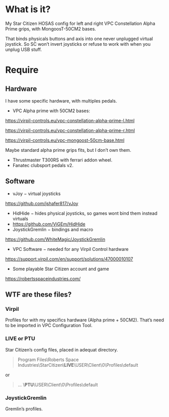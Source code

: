 # What is it?

My Star Citizen HOSAS config for left and right VPC Constellation Alpha Prime grips, with MongoosT-50CM2 bases.

That binds physicals buttons and axis into one  never unplugged virtual joystick.
So SC won’t invert joysticks or refuse to work with when you unplug USB stuff.

# Require

## Hardware

I have some specific hardware, with multiples pedals.

* VPC Alpha prime with 50CM2 bases:

https://virpil-controls.eu/vpc-constellation-alpha-prime-l.html

https://virpil-controls.eu/vpc-constellation-alpha-prime-r.html

https://virpil-controls.eu/vpc-mongoost-50cm-base.html

Maybe standard alpha prime grips fits, but I don’t own them.
* Thrustmaster T300RS with ferrari addon wheel.
* Fanatec clubsport pedals v2.

## Software

* vJoy − virtual joysticks

https://github.com/jshafer817/vJoy
* HidHide − hides physical joysticks, so games wont bind them instead virtuals
* https://github.com/ViGEm/HidHide
* JoystickGremlin − bindings and macro

https://github.com/WhiteMagic/JoystickGremlin
* VPC Software − needed for any Virpil Control hardware

https://support.virpil.com/en/support/solutions/47000010107
* Some playable Star Citizen account and game

https://robertsspaceindustries.com/

## WTF are these files?

### Virpil

Profiles for with my specifics hardware (Alpha prime + 50CM2).
That’s need to be imported in VPC Configuration Tool.

### LIVE or PTU

Star Citizen’s config files, placed in adequat directory.
> Program Files\Roberts Space Industries\StarCitizen\\**LIVE**\USER\Client\0\Profiles\default

or
> … \\**PTU**\USER\Client\0\Profiles\default

### JoystickGremlin

Gremlin’s profiles.

